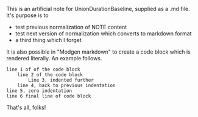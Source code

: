 This is an artificial note for UnionDurationBaseline, supplied as a .md file.  It's purpose is to
* test previous normalization of NOTE content
* test next version of normalization which converts to markdown format
* a third thing which I forget

It is also possible in "Modgen markdown" to create a code block which is rendered literally.
An example follows.

````text
line 1 of of the code block
    line 2 of the code block
        Line 3, indented further
    line 4, back to previous indentation
line 5, zero indentation
line 6 final line of code block
````

That's all, folks!